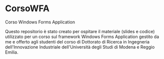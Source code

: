 # CorsoWFA
Corso Windows Forms Application 

Questo repositorio è stato creato per ospitare il materiale (slides e codice) utilizzato per un corso sul framework Windows Forms Application gestito da me
e offerto agli studenti del corso di Dottorato di Ricerca in Ingegneria dell'Innovazione Industriale dell'Università degli Studi di Modena e Reggio Emilia. 

